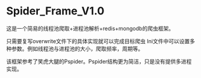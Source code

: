 # Spider_Frame_V1.0

这是一个简易的线程池爬取+进程池解析+redis+mongodb的爬虫框架。

只需要复写overwrite文件下的具体实现就可以完成目标爬虫
Ini文件中可以设置多种参数。例如线程池与进程池的大小，爬取频率，周期等。

该框架参考了笑虎大腿的Pspider。Pspider结构更为简洁，只是没有提供多进程实现。
